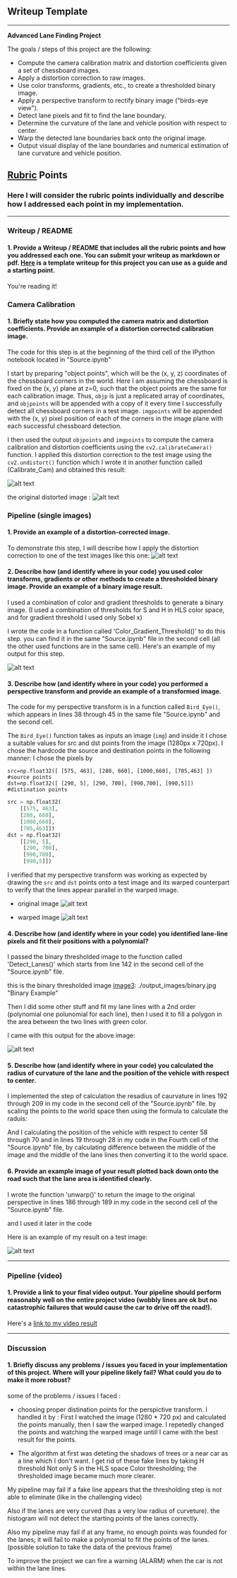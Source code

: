 ## Writeup Template

---

**Advanced Lane Finding Project**

The goals / steps of this project are the following:

* Compute the camera calibration matrix and distortion coefficients given a set of chessboard images.
* Apply a distortion correction to raw images.
* Use color transforms, gradients, etc., to create a thresholded binary image.
* Apply a perspective transform to rectify binary image ("birds-eye view").
* Detect lane pixels and fit to find the lane boundary.
* Determine the curvature of the lane and vehicle position with respect to center.
* Warp the detected lane boundaries back onto the original image.
* Output visual display of the lane boundaries and numerical estimation of lane curvature and vehicle position.

[//]: # (Image References)

[image1]: ./output_images/undestorted_test.jpg "Undistorted"
[image2]: ./test_images/test1.jpg "Road Transformed"
[image3]: ./output_images/binary.jpg "Binary Example"
[image4]: ./output_images/warped_color.jpg "Warp Example straight lines color"
[image9]: ./output_images/warped.jpg "Warped Binary"

[image5]: ./output_images/lanes.png "Fit Visual"
[image6]: ./output_images/final.jpg "Output"
[image7]: ./camera_cal/calibration1.jpg "original distorted"
[image8]: ./straight_lines1.jpg "Road with straight lines"


[video1]: ./output_videos/project_video.mp4 "Output Video"

## [Rubric](https://review.udacity.com/#!/rubrics/571/view) Points

### Here I will consider the rubric points individually and describe how I addressed each point in my implementation.  

---

### Writeup / README

#### 1. Provide a Writeup / README that includes all the rubric points and how you addressed each one.  You can submit your writeup as markdown or pdf.  [Here](https://github.com/udacity/CarND-Advanced-Lane-Lines/blob/master/writeup_template.md) is a template writeup for this project you can use as a guide and a starting point.  

You're reading it!

### Camera Calibration

#### 1. Briefly state how you computed the camera matrix and distortion coefficients. Provide an example of a distortion corrected calibration image.

The code for this step is at the beginning of the third cell of the IPython notebook located in "Source.ipynb"  

I start by preparing "object points", which will be the (x, y, z) coordinates of the chessboard corners in the world. Here I am assuming the chessboard is fixed on the (x, y) plane at z=0, such that the object points are the same for each calibration image.  Thus, `objp` is just a replicated array of coordinates, and `objpoints` will be appended with a copy of it every time I successfully detect all chessboard corners in a test image.  `imgpoints` will be appended with the (x, y) pixel position of each of the corners in the image plane with each successful chessboard detection. 

I then used the output `objpoints` and `imgpoints` to compute the camera calibration and distortion coefficients using the `cv2.calibrateCamera()` function.  I applied this distortion correction to the test image using the `cv2.undistort()` function which I wrote it in another function called (Calibrate_Cam) and obtained this result: 

![alt text][image1]



the original distorted image :
![alt text][image7]


### Pipeline (single images)

#### 1. Provide an example of a distortion-corrected image.

To demonstrate this step, I will describe how I apply the distortion correction to one of the test images like this one:
![alt text][image2]

#### 2. Describe how (and identify where in your code) you used color transforms, gradients or other methods to create a thresholded binary image.  Provide an example of a binary image result.

I used a combination of color and gradient thresholds to generate a binary image. (I used a combination of thresholds for S and H in HLS color space, and for gradient threshold I used only Sobel x)

I wrote the code in a function called 'Color_Gradient_Threshold()' to do this step. you can find it in the same "Source.ipynb" file in the second cell (all the other used functions are in the same cell).  Here's an example of my output for this step.

![alt text][image3]

#### 3. Describe how (and identify where in your code) you performed a perspective transform and provide an example of a transformed image.

The code for my perspective transform is in a function called `Bird_Eye()`, which appears in lines 38 through 45 in the same file "Source.ipynb" and the second cell. 

The `Bird_Eye()` function takes as inputs an image (`img`) and inside it I chose a suitable values for src and dst points from the image (1280px x 720px).
I chose the hardcode the source and destination points in the following manner:
I chose the pixels by 

    src=np.float32([ [575, 463], [280, 660], [1000,660], [705,463] ]) #source points
    dst=np.float32([ [290, 5], [290, 700], [990,700], [990,5]])       #distination points 
    
    
```python
src = np.float32(
    [[575, 463],
    [280, 660],
    [1000,660],
    [705,463]])
dst = np.float32(
    [[290, 5],
     [290, 700],
     [990,700],
     [990,5]])
```


I verified that my perspective transform was working as expected by drawing the `src` and `dst` points onto a test image and its warped counterpart to verify that the lines appear parallel in the warped image.
- original image
![alt text][image8]


- warped image
![alt text][image4]

#### 4. Describe how (and identify where in your code) you identified lane-line pixels and fit their positions with a polynomial?
I passed the binary thresholded image to the function called 'Detect_Lanes()' which starts from line 142 in the second cell of the "Source.ipynb" file.

this is the binary thresholded image
[image3]: ./output_images/binary.jpg "Binary Example"

Then I did some other stuff and fit my lane lines with a 2nd order (polynomial one polunomial for each line), then I used it to fill a polygon in the area between the two lines with green color.

I came with this output for the above image:

![alt text][image5]

#### 5. Describe how (and identify where in your code) you calculated the radius of curvature of the lane and the position of the vehicle with respect to center.

I implemented the step of calculation the resadius of caurvature in lines 192 through 209 in my code in the second cell of the "Source.ipynb" file.
by scaling the points to the world space
then using the formula to calculate the raduis:


And I calculating  the position of the vehicle with respect to center 58 through 70
and in lines 19 through 28 in my code in the Fourth cell of the "Source.ipynb" file,
by calculating difference between the middle of the image and the middle of the lane lines then converting it to the world space.

#### 6. Provide an example image of your result plotted back down onto the road such that the lane area is identified clearly.

I wrote the function 'unwarp()' to return the image to the original perspective in lines 186 through 189 in my code in the second cell of the "Source.ipynb" file.

and I used it later in the code

Here is an example of my result on a test image:

![alt text][image6]

---

### Pipeline (video)

#### 1. Provide a link to your final video output.  Your pipeline should perform reasonably well on the entire project video (wobbly lines are ok but no catastrophic failures that would cause the car to drive off the road!).

Here's a [link to my video result](./project_video.mp4)

---

### Discussion

#### 1. Briefly discuss any problems / issues you faced in your implementation of this project.  Where will your pipeline likely fail?  What could you do to make it more robust?

some of the problems / issues I faced :
- choosing proper distination points for the perspictive transform. I handled it by :
First I watched the image (1280 * 720 px) and calculated the points manually, then I saw the warped image. I repetedly changed the points and watching the warped image untill I came with the best result for the points.

- The algorithm at first was deteting the shadows of trees or a near car as a line which I don't want.
I get rid of these fake lines by taking H threshold Not only S in the HLS space Color thresholding; the thresholded image became much more clearer.

My pipeline may fail if a fake line appears that the thresholding step is not able to eliminate (like in the challenging video)

Also if the lanes are very curved (has a very low radius of curveture). the histogram will not detect the starting points of the lanes correctly.

Also my pipeline may fail if at any frame, no enough points was founded for the lanes; it will fail to make a polynomial to fit the points of the lanes. (possible solution to take the data of the previous frame)

To improve the project we can fire a warning (ALARM) when the car is not within the lane lines.
